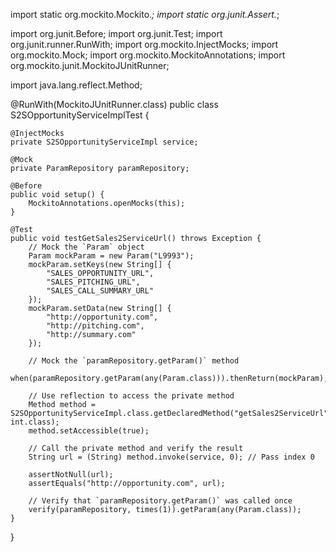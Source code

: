 import static org.mockito.Mockito.*;
import static org.junit.Assert.*;

import org.junit.Before;
import org.junit.Test;
import org.junit.runner.RunWith;
import org.mockito.InjectMocks;
import org.mockito.Mock;
import org.mockito.MockitoAnnotations;
import org.mockito.junit.MockitoJUnitRunner;

import java.lang.reflect.Method;

@RunWith(MockitoJUnitRunner.class)
public class S2SOpportunityServiceImplTest {

    @InjectMocks
    private S2SOpportunityServiceImpl service;

    @Mock
    private ParamRepository paramRepository;

    @Before
    public void setup() {
        MockitoAnnotations.openMocks(this);
    }

    @Test
    public void testGetSales2ServiceUrl() throws Exception {
        // Mock the `Param` object
        Param mockParam = new Param("L9993");
        mockParam.setKeys(new String[] {
            "SALES_OPPORTUNITY_URL",
            "SALES_PITCHING_URL",
            "SALES_CALL_SUMMARY_URL"
        });
        mockParam.setData(new String[] {
            "http://opportunity.com",
            "http://pitching.com",
            "http://summary.com"
        });

        // Mock the `paramRepository.getParam()` method
        when(paramRepository.getParam(any(Param.class))).thenReturn(mockParam);

        // Use reflection to access the private method
        Method method = S2SOpportunityServiceImpl.class.getDeclaredMethod("getSales2ServiceUrl", int.class);
        method.setAccessible(true);

        // Call the private method and verify the result
        String url = (String) method.invoke(service, 0); // Pass index 0

        assertNotNull(url);
        assertEquals("http://opportunity.com", url);

        // Verify that `paramRepository.getParam()` was called once
        verify(paramRepository, times(1)).getParam(any(Param.class));
    }
}
